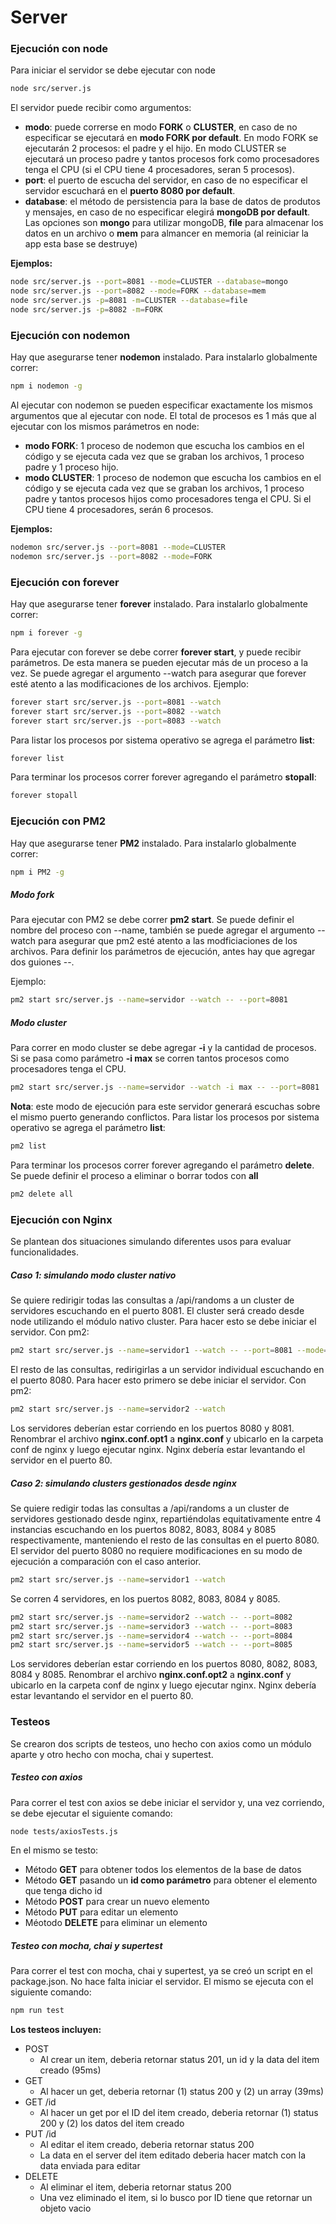 # Server
### Ejecución con **node**
Para iniciar el servidor se debe ejecutar con node
```sh
node src/server.js
```

El servidor puede recibir como argumentos:
- **modo**: puede correrse en modo **FORK** o **CLUSTER**, en caso de no especificar se ejecutará en **modo FORK por default**. En modo FORK se ejecutarán 2 procesos: el padre y el hijo. En modo CLUSTER se ejecutará un proceso padre y tantos procesos fork como procesadores tenga el CPU (si el CPU tiene 4 procesadores, seran 5 procesos).
- **port**: el puerto de escucha del servidor, en caso de no especificar el servidor escuchará en el **puerto 8080 por default**. 
- **database**: el método de persistencia para la base de datos de produtos y mensajes, en caso de no especificar elegirá **mongoDB por default**. Las opciones son **mongo** para utilizar mongoDB, **file** para almacenar los datos en un archivo o **mem** para almancer en memoria (al reiniciar la app esta base se destruye) 

**Ejemplos:**
```sh
node src/server.js --port=8081 --mode=CLUSTER --database=mongo
node src/server.js --port=8082 --mode=FORK --database=mem
node src/server.js -p=8081 -m=CLUSTER --database=file
node src/server.js -p=8082 -m=FORK
```
### Ejecución con **nodemon**
Hay que asegurarse tener **nodemon** instalado. Para instalarlo globalmente correr:
```sh
npm i nodemon -g
```
Al ejecutar con nodemon se pueden especificar exactamente los mismos argumentos que al ejecutar con node. El total de procesos es 1 más que al ejecutar con los mismos parámetros en node:
- **modo FORK**: 1 proceso de nodemon que escucha los cambios en el código y se ejecuta cada vez que se graban los archivos, 1 proceso padre y 1 proceso hijo.
- **modo CLUSTER**: 1 proceso de nodemon que escucha los cambios en el código y se ejecuta cada vez que se graban los archivos, 1 proceso padre y tantos procesos hijos como procesadores tenga el CPU. Si el CPU tiene 4 procesadores, serán 6 procesos.

**Ejemplos:**
```sh
nodemon src/server.js --port=8081 --mode=CLUSTER
nodemon src/server.js --port=8082 --mode=FORK
```
### Ejecución con **forever**
Hay que asegurarse tener **forever** instalado. Para instalarlo globalmente correr:
```sh
npm i forever -g
```
Para ejecutar con forever se debe correr **forever start**, y puede recibir parámetros. De esta manera se pueden ejecutar más de un proceso a la vez. Se puede agregar el argumento --watch para asegurar que forever esté atento a las modificaciones de los archivos. Ejemplo:
```sh
forever start src/server.js --port=8081 --watch
forever start src/server.js --port=8082 --watch
forever start src/server.js --port=8083 --watch
```
Para listar los procesos por sistema operativo se agrega el parámetro **list**:
```sh
forever list
```
Para terminar los procesos correr forever agregando el parámetro **stopall**:
```sh
forever stopall
```
### Ejecución con **PM2**
Hay que asegurarse tener **PM2** instalado. Para instalarlo globalmente correr:
```sh
npm i PM2 -g
```
##### Modo fork
Para ejecutar con PM2 se debe correr **pm2 start**. Se puede definir el nombre del proceso con --name, también se puede agregar el argumento --watch para asegurar que pm2 esté atento a las modficiaciones de los archivos. Para definir los parámetros de ejecución, antes hay que agregar dos guiones --. 

Ejemplo:
```sh
pm2 start src/server.js --name=servidor --watch -- --port=8081
```
##### Modo cluster
Para correr en modo cluster se debe agregar **-i** y la cantidad de procesos. Si se pasa como parámetro **-i max** se corren tantos procesos como procesadores tenga el CPU.
```sh
pm2 start src/server.js --name=servidor --watch -i max -- --port=8081
```
**Nota**: este modo de ejecución para este servidor generará escuchas sobre el mismo puerto generando conflictos.
Para listar los procesos por sistema operativo se agrega el parámetro **list**:
```sh
pm2 list
```
Para terminar los procesos correr forever agregando el parámetro **delete**. Se puede definir el proceso a eliminar o borrar todos con **all**
```sh
pm2 delete all
```
### Ejecución con **Nginx**
Se plantean dos situaciones simulando diferentes usos para evaluar funcionalidades.
##### Caso 1: simulando modo cluster nativo
Se quiere redirigir todas las consultas a /api/randoms a un cluster de servidores escuchando en el puerto 8081. El cluster será creado desde node utilizando el módulo nativo cluster. Para hacer esto se debe iniciar el servidor. Con pm2:
```sh
pm2 start src/server.js --name=servidor1 --watch -- --port=8081 --mode=CLUSTER
```
El resto de las consultas, redirigirlas a un servidor individual escuchando en el puerto 8080. Para hacer esto primero se debe iniciar el servidor. Con pm2:
```sh
pm2 start src/server.js --name=servidor2 --watch
```
Los servidores deberían estar corriendo en los puertos 8080 y 8081.
Renombrar el archivo **nginx.conf.opt1** a **nginx.conf** y ubicarlo en la carpeta conf de nginx y luego ejecutar nginx. Nginx debería estar levantando el servidor en el puerto 80.
##### Caso 2: simulando clusters gestionados desde nginx
Se quiere redigir todas las consultas a /api/randoms a un cluster de servidores gestionado desde nginx, repartiéndolas equitativamente entre 4 instancias escuchando en los puertos 8082, 8083, 8084 y 8085 respectivamente, manteniendo el resto de las consultas en el puerto 8080.
El servidor del puerto 8080 no requiere modificaciones en su modo de ejecución a comparación con el caso anterior.
```sh
pm2 start src/server.js --name=servidor1 --watch 
```
Se corren 4 servidores, en los puertos 8082, 8083, 8084 y 8085.
```sh
pm2 start src/server.js --name=servidor2 --watch -- --port=8082
pm2 start src/server.js --name=servidor3 --watch -- --port=8083
pm2 start src/server.js --name=servidor4 --watch -- --port=8084
pm2 start src/server.js --name=servidor5 --watch -- --port=8085
```
Los servidores deberían estar corriendo en los puertos 8080, 8082, 8083, 8084 y 8085.
Renombrar el archivo **nginx.conf.opt2** a **nginx.conf** y ubicarlo en la carpeta conf de nginx y luego ejecutar nginx. Nginx debería estar levantando el servidor en el puerto 80.
### Testeos
Se crearon dos scripts de testeos, uno hecho con axios como un módulo aparte y otro hecho con mocha, chai y supertest.
##### Testeo con axios
Para correr el test con axios se debe iniciar el servidor y, una vez corriendo, se debe ejecutar el siguiente comando:
```sh
node tests/axiosTests.js
```
En el mismo se testo:
- Método **GET** para obtener todos los elementos de la base de datos
- Método **GET** pasando un **id como parámetro** para obtener el elemento que tenga dicho id
- Método **POST** para crear un nuevo elemento
- Método **PUT** para editar un elemento
- Méotodo **DELETE** para eliminar un elemento
##### Testeo con mocha, chai y supertest
Para correr el test con mocha, chai y supertest, ya se creó un script en el package.json. No hace falta iniciar el servidor. El mismo se ejecuta con el siguiente comando:
```sh
npm run test
```
**Los testeos incluyen:**
- POST
  - Al crear un item, deberia retornar status 201, un id y la data del item creado (95ms)
- GET
  - Al hacer un get, deberia retornar (1) status 200 y (2) un array (39ms)
- GET /id
  - Al hacer un get por el ID del item creado, deberia retornar (1) status 200 y (2) los datos del item creado
- PUT /id
  - Al editar el item creado, deberia retornar status 200
  - La data en el server del item editado deberia hacer match con la data enviada para editar
- DELETE
  - Al eliminar el item, deberia retornar status 200
  - Una vez eliminado el item, si lo busco por ID tiene que retornar un objeto vacio